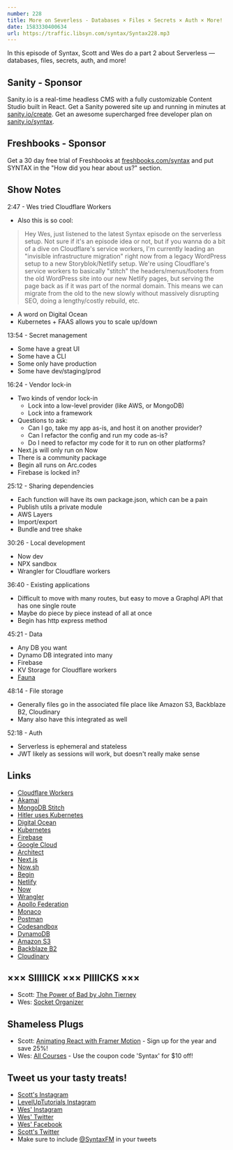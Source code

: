 ```yaml
---
number: 228
title: More on Severless - Databases × Files × Secrets × Auth × More!
date: 1583330400634
url: https://traffic.libsyn.com/syntax/Syntax228.mp3
---
```


In this episode of Syntax, Scott and Wes do a part 2 about Serverless — databases, files, secrets, auth, and more!

## Sanity - Sponsor
Sanity.io is a real-time headless CMS with a fully customizable Content Studio built in React. Get a Sanity powered site up and running in minutes at [sanity.io/create](https://www.sanity.io/create). Get an awesome supercharged free developer plan on [sanity.io/syntax](https://www.sanity.io/syntax).

## Freshbooks - Sponsor
Get a 30 day free trial of Freshbooks at [freshbooks.com/syntax](https://freshbooks.com/syntax) and put SYNTAX in the "How did you hear about us?" section.

## Show Notes

2:47 - Wes tried Cloudflare Workers

* Also this is so cool:

> Hey Wes, just listened to the latest Syntax episode on the serverless setup. Not sure if it's an episode idea or not, but if you wanna do a bit of a dive on Cloudflare's service workers, I'm currently leading an "invisible infrastructure migration" right now from a legacy WordPress setup to a new Storyblok/Netlify setup. We're using Cloudflare's service workers to basically "stitch" the headers/menus/footers from the old WordPress site into our new Netlify pages, but serving the page back as if it was part of the normal domain. This means we can migrate from the old to the new slowly without massively disrupting SEO, doing a lengthy/costly rebuild, etc.

* A word on Digital Ocean
* Kubernetes + FAAS allows you to scale up/down

13:54 - Secret management

* Some have a great UI
* Some have a CLI
* Some only have production
* Some have dev/staging/prod

16:24 - Vendor lock-in

* Two kinds of vendor lock-in
  * Lock into a low-level provider (like AWS, or MongoDB)
  * Lock into a framework
* Questions to ask:
  * Can I go, take my app as-is, and host it on another provider?
  * Can I refactor the config and run my code as-is?
  * Do I need to refactor my code for it to run on other platforms?
* Next.js will only run on Now
* There is a community package
* Begin all runs on Arc.codes
* Firebase is locked in?

25:12 - Sharing dependencies

* Each function will have its own package.json, which can be a pain
* Publish utils a private module
* AWS Layers
* Import/export
* Bundle and tree shake

30:26 - Local development

* Now dev
* NPX sandbox
* Wrangler for Cloudflare workers

36:40 - Existing applications

* Difficult to move with many routes, but easy to move a Graphql API that has one single route
* Maybe do piece by piece instead of all at once
* Begin has http express method

45:21 - Data

* Any DB you want
* Dynamo DB integrated into many
* Firebase
* KV Storage for Cloudflare workers
* [Fauna](https://fauna.com/)

48:14 - File storage

* Generally files go in the associated file place like Amazon S3, Backblaze B2, Cloudinary
* Many also have this integrated as well

52:18 - Auth

* Serverless is ephemeral and stateless
* JWT likely as sessions will work, but doesn't really make sense

## Links
* [Cloudflare Workers](https://workers.cloudflare.com/)
* [Akamai](https://www.akamai.com/)
* [MongoDB Stitch](https://www.mongodb.com/cloud/stitch)
* [Hitler uses Kubernetes](http://youtube.com/watch?v=9wvEwPLcLcA)
* [Digital Ocean](https://www.digitalocean.com/)
* [Kubernetes](https://kubernetes.io/)
* [Firebase](https://firebase.google.com/)
* [Google Cloud](https://cloud.google.com/)
* [Architect](https://arc.codes/)
* [Next.js](https://nextjs.org/)
* [Now.sh](https://zeit.co/home)
* [Begin](https://begin.com/)
* [Netlify](https://www.netlify.com/)
* [Now](https://github.com/zeit/now)
* [Wrangler](https://github.com/cloudflare/wrangler)
* [Apollo Federation](https://www.apollographql.com/docs/apollo-server/federation/introduction/)
* [Monaco](https://microsoft.github.io/monaco-editor/)
* [Postman](https://www.postman.com/)
* [Codesandbox](https://codesandbox.io/)
* [DynamoDB](https://aws.amazon.com/dynamodb/)
* [Amazon S3](https://aws.amazon.com/s3/)
* [Backblaze B2](https://www.backblaze.com/b2/cloud-storage.html)
* [Cloudinary](https://cloudinary.com/)

## ××× SIIIIICK ××× PIIIICKS ×××
* Scott: [The Power of Bad by John Tierney](https://www.amazon.com/Power-Bad-Negativity-Effect-Rules-ebook/dp/B07Q3NHPGZ)
* Wes: [Socket Organizer](https://amzn.to/2VhBbUt)

## Shameless Plugs
* Scott: [Animating React with Framer Motion](https://www.leveluptutorials.com/pro) - Sign up for the year and save 25%!
* Wes: [All Courses](https://wesbos.com/courses/) - Use the coupon code 'Syntax' for $10 off!

## Tweet us your tasty treats!
* [Scott's Instagram](https://www.instagram.com/stolinski/)
* [LevelUpTutorials Instagram](https://www.instagram.com/LevelUpTutorials/)
* [Wes' Instagram](https://www.instagram.com/wesbos/)
* [Wes' Twitter](https://twitter.com/wesbos)
* [Wes' Facebook](https://www.facebook.com/wesbos.developer)
* [Scott's Twitter](https://twitter.com/stolinski)
* Make sure to include [@SyntaxFM](https://twitter.com/SyntaxFM) in your tweets